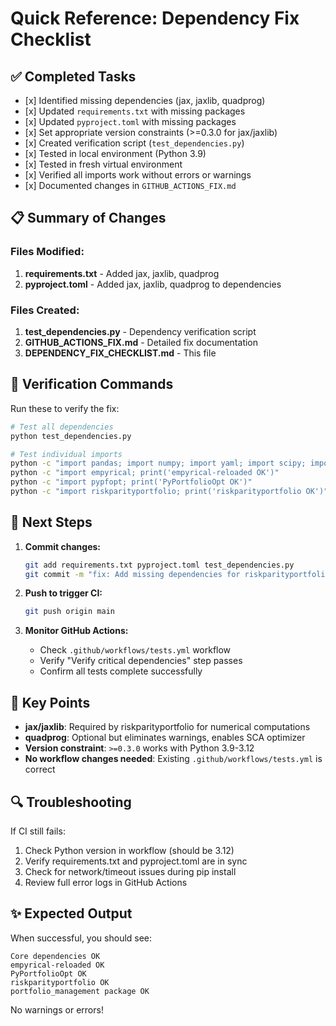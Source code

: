 # Quick Reference: Dependency Fix Checklist

## ✅ Completed Tasks

- \[x\] Identified missing dependencies (jax, jaxlib, quadprog)
- \[x\] Updated `requirements.txt` with missing packages
- \[x\] Updated `pyproject.toml` with missing packages
- \[x\] Set appropriate version constraints (>=0.3.0 for jax/jaxlib)
- \[x\] Created verification script (`test_dependencies.py`)
- \[x\] Tested in local environment (Python 3.9)
- \[x\] Tested in fresh virtual environment
- \[x\] Verified all imports work without errors or warnings
- \[x\] Documented changes in `GITHUB_ACTIONS_FIX.md`

## 📋 Summary of Changes

### Files Modified:

1. **requirements.txt** - Added jax, jaxlib, quadprog
1. **pyproject.toml** - Added jax, jaxlib, quadprog to dependencies

### Files Created:

1. **test_dependencies.py** - Dependency verification script
1. **GITHUB_ACTIONS_FIX.md** - Detailed fix documentation
1. **DEPENDENCY_FIX_CHECKLIST.md** - This file

## 🧪 Verification Commands

Run these to verify the fix:

```bash
# Test all dependencies
python test_dependencies.py

# Test individual imports
python -c "import pandas; import numpy; import yaml; import scipy; import cvxpy; print('Core dependencies OK')"
python -c "import empyrical; print('empyrical-reloaded OK')"
python -c "import pypfopt; print('PyPortfolioOpt OK')"
python -c "import riskparityportfolio; print('riskparityportfolio OK')"
```

## 🚀 Next Steps

1. **Commit changes:**

   ```bash
   git add requirements.txt pyproject.toml test_dependencies.py
   git commit -m "fix: Add missing dependencies for riskparityportfolio (jax, jaxlib, quadprog)"
   ```

1. **Push to trigger CI:**

   ```bash
   git push origin main
   ```

1. **Monitor GitHub Actions:**

   - Check `.github/workflows/tests.yml` workflow
   - Verify "Verify critical dependencies" step passes
   - Confirm all tests complete successfully

## 📌 Key Points

- **jax/jaxlib**: Required by riskparityportfolio for numerical computations
- **quadprog**: Optional but eliminates warnings, enables SCA optimizer
- **Version constraint**: `>=0.3.0` works with Python 3.9-3.12
- **No workflow changes needed**: Existing `.github/workflows/tests.yml` is correct

## 🔍 Troubleshooting

If CI still fails:

1. Check Python version in workflow (should be 3.12)
1. Verify requirements.txt and pyproject.toml are in sync
1. Check for network/timeout issues during pip install
1. Review full error logs in GitHub Actions

## ✨ Expected Output

When successful, you should see:

```
Core dependencies OK
empyrical-reloaded OK
PyPortfolioOpt OK
riskparityportfolio OK
portfolio_management package OK
```

No warnings or errors!
